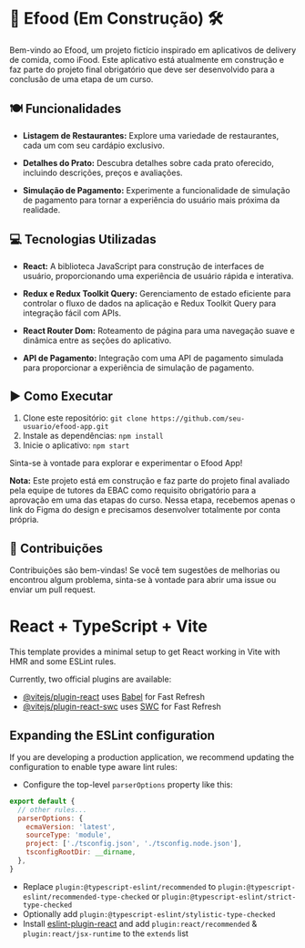 # 🍔 Efood  (Em Construção) 🛠️

Bem-vindo ao Efood, um projeto fictício inspirado em aplicativos de delivery de comida, como iFood. Este aplicativo está atualmente em construção e faz parte do projeto final obrigatório que deve ser desenvolvido para a conclusão de uma etapa de um curso.

## 🍽️ Funcionalidades

- **Listagem de Restaurantes:** Explore uma variedade de restaurantes, cada um com seu cardápio exclusivo.

- **Detalhes do Prato:** Descubra detalhes sobre cada prato oferecido, incluindo descrições, preços e avaliações.

- **Simulação de Pagamento:** Experimente a funcionalidade de simulação de pagamento para tornar a experiência do usuário mais próxima da realidade.

## 💻 Tecnologias Utilizadas

- **React:** A biblioteca JavaScript para construção de interfaces de usuário, proporcionando uma experiência de usuário rápida e interativa.

- **Redux e Redux Toolkit Query:** Gerenciamento de estado eficiente para controlar o fluxo de dados na aplicação e Redux Toolkit Query para integração fácil com APIs.

- **React Router Dom:** Roteamento de página para uma navegação suave e dinâmica entre as seções do aplicativo.

- **API de Pagamento:** Integração com uma API de pagamento simulada para proporcionar a experiência de simulação de pagamento.

## ▶️ Como Executar

1. Clone este repositório: `git clone https://github.com/seu-usuario/efood-app.git`
2. Instale as dependências: `npm install`
3. Inicie o aplicativo: `npm start`

Sinta-se à vontade para explorar e experimentar o Efood App!

**Nota:** Este projeto está em construção e faz parte do projeto final avaliado pela equipe de tutores da EBAC como requisito obrigatório para a aprovação em uma das etapas do curso. Nessa etapa, recebemos apenas o link do Figma do design e precisamos desenvolver totalmente por conta própria.

## 🤝 Contribuições

Contribuições são bem-vindas! Se você tem sugestões de melhorias ou encontrou algum problema, sinta-se à vontade para abrir uma issue ou enviar um pull request.



# React + TypeScript + Vite

This template provides a minimal setup to get React working in Vite with HMR and some ESLint rules.

Currently, two official plugins are available:

- [@vitejs/plugin-react](https://github.com/vitejs/vite-plugin-react/blob/main/packages/plugin-react/README.md) uses [Babel](https://babeljs.io/) for Fast Refresh
- [@vitejs/plugin-react-swc](https://github.com/vitejs/vite-plugin-react-swc) uses [SWC](https://swc.rs/) for Fast Refresh

## Expanding the ESLint configuration

If you are developing a production application, we recommend updating the configuration to enable type aware lint rules:

- Configure the top-level `parserOptions` property like this:

```js
export default {
  // other rules...
  parserOptions: {
    ecmaVersion: 'latest',
    sourceType: 'module',
    project: ['./tsconfig.json', './tsconfig.node.json'],
    tsconfigRootDir: __dirname,
  },
}
```

- Replace `plugin:@typescript-eslint/recommended` to `plugin:@typescript-eslint/recommended-type-checked` or `plugin:@typescript-eslint/strict-type-checked`
- Optionally add `plugin:@typescript-eslint/stylistic-type-checked`
- Install [eslint-plugin-react](https://github.com/jsx-eslint/eslint-plugin-react) and add `plugin:react/recommended` & `plugin:react/jsx-runtime` to the `extends` list
